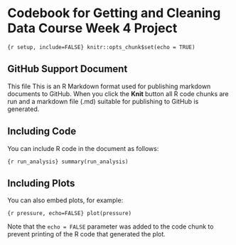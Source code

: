 Codebook for Getting and Cleaning Data Course Week 4 Project
================

`{r setup, include=FALSE} knitr::opts_chunk$set(echo = TRUE)`

## GitHub Support Document

This file 
This is an R Markdown format used for publishing markdown documents to
GitHub. When you click the **Knit** button all R code chunks are run and
a markdown file (.md) suitable for publishing to GitHub is generated.

## Including Code

You can include R code in the document as follows:

`{r run_analysis} summary(run_analysis)`

## Including Plots

You can also embed plots, for example:

`{r pressure, echo=FALSE} plot(pressure)`

Note that the `echo = FALSE` parameter was added to the code chunk to
prevent printing of the R code that generated the plot.
